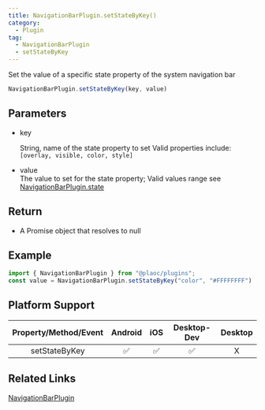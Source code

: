 ```yaml
---
title: NavigationBarPlugin.setStateByKey()
category:
  - Plugin
tag:
  - NavigationBarPlugin
  - setStateByKey
---
```


Set the value of a specific state property of the system navigation bar

```js
NavigationBarPlugin.setStateByKey(key, value) 
```

## Parameters

  - key

    String, name of the state property to set 
    Valid properties include: `[overlay, visible, color, style]`

  - value  
    The value to set for the state property;
    Valid values range see [NavigationBarPlugin.state](./index.md)

## Return

  - A Promise object that resolves to null
  
## Example

```js  
import { NavigationBarPlugin } from "@plaoc/plugins";
const value = NavigationBarPlugin.setStateByKey("color", "#FFFFFFFF")
```


## Platform Support 

| Property/Method/Event | Android | iOS | Desktop-Dev | Desktop |
|:------------:|:-------:|:---:|:-----------:|:-------:|  
| setStateByKey| ✅      | ✅  | ✅          | X       |

## Related Links

[NavigationBarPlugin](./index.md)